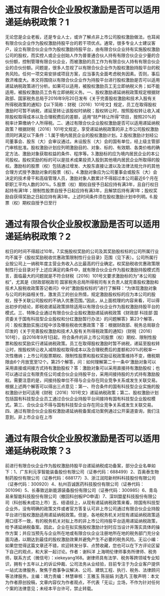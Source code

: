 # 通过有限合伙企业股权激励是否可以适用递延纳税政策？1

无论您是企业老板，还是专业人士，或许了解点非上市公司股权激励做法，也耳闻有限合伙企业作为股权激励持股平台的若干项优点。通常，很多专业人士建议客户，设立有限合伙企业作为股权激励持股平台，由有限合伙企业持有实施股权激励公司的股权，而实控人或企业创始人作为普普通合伙人持有有限合伙企业少量的合伙份额，控制管理有限合伙企业，而被激励的员工作为有限合伙人持有有限合伙企业的合伙份额。问题是，很多人忽视了以有限合伙企业作为股权激励持股平台的税务风险。任何一项交易安排或项目方案，应当事先全面考虑税务因素。否则，事后救济难度大。本文将围绕以有限合伙企业作为持股平台进行股权激励是否可以适用递延纳税政策进行分析。如果可以适用，被股权激励员工无立即纳税义务；如不能适用，被股权激励员工负有立即纳税义务。一、股权激励递延纳税政策规定根据财政部、国家税务总局于2016年9月20日发布《关于完善股权激励和技术入股有关所得税政策的通知》【以下简称：财税〔2016〕101号文】规定，员工在取得股权激励时可暂不纳税，递延至转让该股权时纳税；股权转让时，按照股权转让收入减除股权取得成本以及合理税费后的差额，适用“财产转让所得”项目，按照20%的税率计算缴纳个人所得税。二、通过有限合伙企业股权激励是否可以适用递延纳税政策？根据财税〔2016〕101号文规定，享受递延纳税政策的非上市公司股权激励须同时满足以下条件：1.属于境内居民企业的股权激励计划。2.股权激励计划经公司董事会、股东（大）会审议通过。未设股东（大）会的国有单位，经上级主管部门审核批准。股权激励计划应列明激励目的、对象、标的、有效期、各类价格的确定方法、激励对象获取权益的条件、程序等。3.激励标的应为境内居民企业的本公司股权。股权奖励的标的可以是技术成果投资入股到其他境内居民企业所取得的股权。激励标的股票（权）包括通过增发、大股东直接让渡以及法律法规允许的其他合理方式授予激励对象的股票（权）。4.激励对象应为公司董事会或股东（大）会决定的技术骨干和高级管理人员，激励对象人数累计不得超过本公司最近6个月在职职工平均人数的30%。5.股票（权）期权自授予日起应持有满3年，且自行权日起持有满1年；限制性股票自授予日起应持有满3年，且解禁后持有满1年；股权奖励自获得奖励之日起应持有满3年。上述时间条件须在股权激励计划中列明。6.股票（权）期权自授予日至行

# 通过有限合伙企业股权激励是否可以适用递延纳税政策？2

权日的时间不得超过10年。7.实施股权奖励的公司及其奖励股权标的公司所属行业均不属于《股权奖励税收优惠政策限制性行业目录》范围（见下表）。公司所属行业按公司上一纳税年度主营业务收入占比最高的行业确定。权奖励税收优惠政策限制性行业目录对于上述应满足的条件中，就有限合伙企业作为股权激励持股模式而言，面临最大的问题就是不符合财税〔2016〕101号文要求激励标的为“本公司股权”，尤其是《财政部税政司 国家税务总局所得税司有关负责人就完善股权激励和技术入股税收政策答记者问》中对“激励股权标的”进行了解释：“为体现激励对象与公司的利益相关性，激发员工的创业热情，规定激励股权标的应为本公司的股权，授予关联公司股权的不纳入优惠范围。”因此，从上面梳理的内容来看，可以得出初步的结论，即税收递延政策排除适用以有限合伙企业作为股权激励持股平台的模式。三、特殊企业通过有限合伙企业股权激励递延纳税政策《财政部 科技部 国资委关于国有科技型企业股权和分红激励暂行办法〉的问题解答》第23个解答，问：股权激励实施过程中涉及哪些税收优惠政策？答：根据财政部、税务总局联合印发的《关于完善股权激励和技术入股有关所得税政策的通知》（财税〔2016〕101号），自2016年9月1日起，符合条件的非上市公司股票（权）期权、限制性股票和股权奖励实行递延纳税政策。员工在取得股权激励时暂不纳税，递延至股权转让时，按股权转让收入减除股权取得成本以及合理税费后的差额和20%的税率一次性缴纳；上市公司股票期权、限制性股票和股权奖励征税政策维持不变，缴税期限由6个月放宽至12个。第25个解答，问：如何理解第二十一条中‘激励对象可以采用直接或间接方式持有激励股权？答：激励对象可以采用直接持有激励股权；也可以通过设立有限责任公司或合伙企业持股平台，采用间接持股的方式持有激励股权。需要注意的是，间接持股单位不得与企业存在同业竞争关系或发生关联交易。根据上述两个解答可以得出三点意见：第一、符合条件的国有科技型企业实施的股权激励计划可适用《财税〔2016〕101号文》递延纳税政策；第二、股权激励计划包括国有科技型企业员工通过合伙企业持股平台间接持有国有科技型企业股权模式。第三、合伙企业不得与国有科技型企业存在同业竞争关系或发生关联交易。四、通过有限合伙企业股权激励递延纳税备案成功案例通过公开渠道查询，我们注意到，非上市企业在上市

# 通过有限合伙企业股权激励是否可以适用递延纳税政策？3

前进行有限合伙企业作为股权激励持股平台递延纳税成功备案，部分企业名单如下：1、广东利元享智能装备股份有限公司（证券代码：688499）2、百奥泰生物制药股份有限公司（证券代码：688177）3、浙江润阳新材料科技股份有限公司（证券代码：300920）4、杭州百诚医药科技股份有限公司（证券代码：301096）5、长春致远新能源装备股份有限公司（证券代码：300985）6、青岛易来智能科技股份有限公司（撤回科创板IPO申请）7、深圳盟星科技股份有限公司（科创板未成功上市）五、结语综上，从现有递延纳税政策来看，除国有科技型企业外，没有明确的政策文件或者官方答复认可非上市公司通过有限合伙企业持股平台进行股权激励适用递延纳税政策。但是，各地税务机关对现有递延纳税政策适用口径不一致，有的税务机关对拟上市的非上市公司持股平台适用递延纳税政策，给予递延纳税备案。因此，企业在拟实施股权激励计划时应当设计并落实具体的操作方案；并应当预先与企业所在地或有限合伙企业注册地所在地的税务部门充分全面沟通，以期达到最佳的股权激励效果并避免产生不必要的税务风险。无讼小编：如果您觉得这篇文章还不错，欢迎转发分享、点赞收藏，您也可以在下方评论区留下自己的观点，和大家一起讨论。作者：谢科洋 上海明伦律师事务所律师、税务师，联系方式（微信号）：xiekeyang168。谢律师具有法学、税务等跨领域专业知识，拥有十五年以上的诉讼仲裁、公司法务从业经验，目前专注于为企业客户提供一站式法律服务，聚焦于商事争议解决、公司、建筑工程、执行、税务、法律顾问等法律服务。主编：靖力责编：林慧审核：王雅玉 陈丽娟 刘逸凡 王敬声明：本文为作者原创投稿，文章内容仅为作者观点，不代表「无讼」立场，不作为针对任何个案的法律意见；未经本平台许可，禁止转载。

